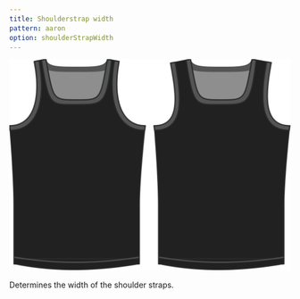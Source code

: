 ```yaml
---
title: Shoulderstrap width
pattern: aaron
option: shoulderStrapWidth
---
```

![The shoulder strap width option on Aaron](./shoulderstrapwidth.svg)

Determines the width of the shoulder straps.
